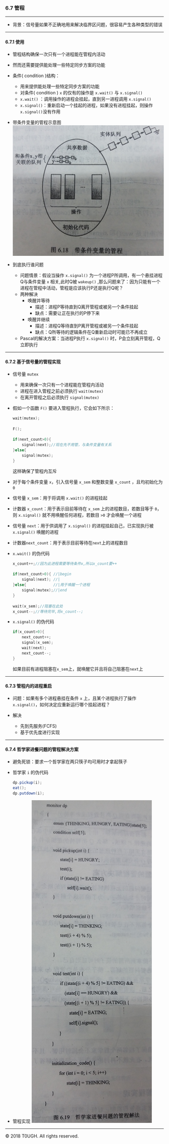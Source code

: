 ### 6.7 管程
---
- 背景：信号量如果不正确地用来解决临界区问题，很容易产生各种类型的错误
---
#### 6.7.1 使用

- 管程结构确保一次只有一个进程能在管程内活动

- 然而还需要提供能处理一些特定同步方案的功能

- 条件( condition )结构：
    - 用来提供能处理一些特定同步方案的功能
    - 对条件( condition ) `x` 的仅有的操作是 `x.wait()` 与 `x.signal()`
    - `x.wait()` ：调用操作的进程会挂起，直到另一进程调用 `x.signal()`
    - `x.signal()`：重新启动一个挂起的进程，如果没有进程挂起，则操作`x.signal()`没有作用

- 带条件变量的管程示意图
![](resource/monitor.jpg)

- 到底执行谁问题
    - 问题情景：假设当操作 `x.signal()` 为一个进程P所调用，有一个悬挂进程Q与条件变量 `x` 相关,此时Q被 `wakeup()` ,那么问题来了：因为只能有一个进程在管程中活动，管程是应该执行P还是执行Q呢？
    - 两种解决
        - 唤醒并等待
            - 描述：进程P等待直到Q离开管程或被另一个条件挂起
            - 缺点：需要让正在执行的P停下来
        - 唤醒并继续
            - 描述：进程Q等待直到P离开管程或被另一个条件挂起
            - 缺点：Q所等待的逻辑条件在Q重新启动时可能已不再成立
    - Pascal的解决方案：当进程P执行 `x.signal()` 时，P会立刻离开管程，Q立即执行
--- 
#### 6.7.2 基于信号量的管程实现

- 信号量 `mutex`
    - 用来确保一次只有一个进程能在管程内活动
    - 进程在进入管程之前必须执行 `wait(mutex)`
    - 在离开管程之后必须执行 `signal(mutex)`

- 假如一个函数 `F()` 要进入管程执行，它会如下所示：
    ````C
    wait(mutex);

    F();

    if(next_count>0){
        signal(next);//现在先不用管，与条件变量有关系
    }else{
        signal(mutex);
    }
    ````
    这样确保了管程内互斥

- 对于每个条件变量 `x`，引入信号量 `x_sem` 和整数变量 `x_count` ，且均初始化为`0`

- 信号量 `x_sem`：用于将调用 `x.wait()` 的进程挂起

- 计数器 `x_count`：用于表示目前等待在 `x_sem` 上的进程数目，若数目等于 `0`，则 `x.signal()` 就不用唤醒任何进程，若数目 `>0` 才会唤醒一个进程

- 信号量 `next`：用于供调用了 `x.signal()` 的进程挂起自己，已实现执行被 `x.signal()` 唤醒的进程

- 计数器`next_count`：用于表示目前等待在`next`上的进程数目

- `x.wait()` 的伪代码
    ````C
    x_count++;//因为此进程需要等待条件x,所以x_count要++

    if(next_count>0){ //|begin
        signal(next); //|
    }else{            //|用于唤醒一个进程
        signal(mutex);//|end
    }

    wait(x_sem);//阻塞在此处
    x_count--;//等待完毕,将x_count--;
    ````

- `x.signal()` 的伪代码
    ````C
    if(x_count>0){
        next_count++;
        signal(x_sem);
        wait(next);
        next_count--;
    }
    ````
    如果目前有进程阻塞在`x_sem`上，就唤醒它并且将自己阻塞在`next`上
---
#### 6.7.3 管程内的进程重启
- 问题：如果有多个进程悬挂在条件 `x` 上，且某个进程执行了操作 `x.signal()`，如何决定应重新运行哪个挂起进程？

- 解决
    - 先到先服务(FCFS)
    - 基于优先度进行实现
---
####  6.7.4 哲学家进餐问题的管程解决方案

- 避免死锁：要求一个哲学家在两只筷子均可用时才拿起筷子

- 哲学家 `i` 的伪代码
    ````java
    dp.pickup(i);
    eat();
    dp.putdown(i);
    ````
- 管程实现
![](resource/monitorCode.jpg)
---
&copy; 2018 T0UGH. All rights reserved.